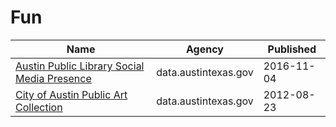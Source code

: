 # Fun

Name | Agency | Published
---- | ---- | ---------
[Austin Public Library Social Media Presence](../socrata/qunj-fzvx.md) | data.austintexas.gov | 2016-11-04
[City of Austin Public Art Collection](../socrata/yqxj-7evp.md) | data.austintexas.gov | 2012-08-23

